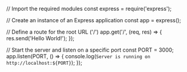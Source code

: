 
// Import the required modules
const express = require('express');

// Create an instance of an Express application
const app = express();

// Define a route for the root URL ('/')
app.get('/', (req, res) => {
    res.send('Hello World!');
});

// Start the server and listen on a specific port
const PORT = 3000;
app.listen(PORT, () => {
    console.log(`Server is running on http://localhost:${PORT}`);
});

